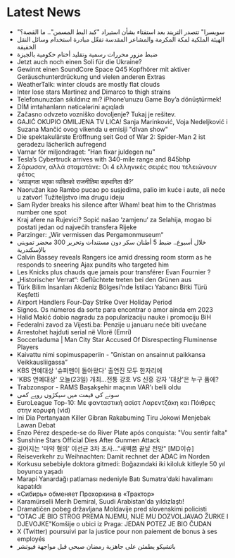 # Latest News
-  "سويسرا" تتصدر التريند بعد استفتاء بشأن استيراد "كبد البط المسمن".. ما القصة؟
-  الهيئة الملكية لمكة المكرمة والمشاعر المقدسة تفعّل مبادرة استخدام وسائل النقل الخفيفة
-  ضبط مزور محررات رسمية وتقليد أختام حكومية بالجيزة
-  Jetzt auch noch einen Soli für die Ukraine?
-  Gewinnt einen SoundCore Space Q45 Kopfhörer mit aktiver Geräuschunterdrückung und vielen anderen Extras
-  WeatherTalk: winter clouds are mostly flat clouds
-  Inter lose stars Martinez and Dimarco to thigh strains
-  Telefonunuzdan sıkıldınız mı? iPhone’unuzu Game Boy’a dönüştürmek!
-  DİM imtahanların nəticələrini açıqladı
-  Začasno odvzeto vozniško dovoljenje? Tukaj je rešitev.
-  GAJIĆ OKUPIO OMILJENA TV LICA! Sanja Marinković, Voja Nedeljković i Suzana Mančić ovog vikenda u emisiji "dIvan show"
-  Die spektakulärste Eröffnung seit God of War 2: Spider-Man 2 ist geradezu lächerlich aufregend
-  Varnar för miljondraget: ”Han fixar juldegen nu”
-  Tesla’s Cybertruck arrives with 340-mile range and 845bhp
-  Σάρωσαν, αλλά σταματάνε: Οι 4 ελληνικές σειρές που τελειώνουν φέτος
-  ‘अपाङ्गता भएका व्यक्तिको राजनीतिमा सहभागिता खै?’
-  Naoružan kao Rambo pucao po susjedima, palio im kuće i aute, ali neće u zatvor! Tužiteljstvo ima drugu ideju
-  Sam Ryder breaks his silence after Wham! beat him to the Christmas number one spot
-  Kraj afere na Rujevici? Sopić našao ‘zamjenu‘ za Selahija, mogao bi postati jedan od najvećih transfera Rijeke
-  Parzinger: „Wir vermissen das Pergamonmuseum“
-  خلال أسبوع.. ضبط 5 أطنان سكر دون مستندات وتحرير 300 محضر تمويني بالإسكندرية
-  Calvin Bassey reveals Rangers ice amid dressing room storm as he responds to sneering Ajax pundits who targeted him
-  Les Knicks plus chauds que jamais pour transférer Evan Fournier ?
-  „Historischer Verrat“: Geflüchtete treten bei den Grünen aus
-  Türk Bilim İnsanları Akdeniz Bölgesi'nde İstilacı Yabancı Bitki Türü Keşfetti
-  Airport Handlers Four-Day Strike Over Holiday Period
-  Signos. Os números da sorte para encontrar o amor ainda em 2023
-  Halid Makić dobio nagradu za popularizaciju nauke i promociju BiH
-  Federalni zavod za Vijesti.ba: Penzije u januaru neće biti uvećane
-  Arrestohet hajduti serial në Vlorë (Emri)
-  Soccerladuma | Man City Star Accused Of Disrespecting Fluminense Players
-  Kaivattu nimi sopimuspaperiin - ”Gnistan on ansainnut paikkansa Veikkausliigassa”
-  KBS 연예대상 '슈퍼맨이 돌아왔다' 출연진 모두 한자리에
-  'KBS 연예대상' 오늘(23일) 개최…전통 강호 VS 신흥 강자 '대상'은 누구 품에?
-  Trabzonspor - RAMS Başakşehir maçının VAR'ı belli oldu
-  سونے کی قیمت میں سیکڑوں روپے کمی
-  EuroLeague Top-10: Με φανταστική ασίστ Λαρεντζάκη και Πόιθρες στην κορυφή (vid)
-  Ini Dia Pertanyaan Killer Gibran Rakabuming Tiru Jokowi Menjebak Lawan Debat
-  Enzo Pérez despede-se do River Plate após conquista: "Vou sentir falta"
-  Sunshine Stars Official Dies After Gunmen Attack
-  길어지는 '마약 혐의' 이선균 3차 조사…"새벽쯤 끝날 전망" [MD이슈]
-  Reiseverkehr zu Weihnachten: Damit rechnet der ADAC im Norden
-  Korkusu sebebiyle doktora gitmedi: Boğazındaki iki kiloluk kitleyle 50 yıl boyunca yaşadı
-  Marapi Yanardağı patlaması nedeniyle Batı Sumatra'daki havalimanı kapatıldı
-  «Сибирь» обменяет Прохоркина в «Трактор»
-  Karamürselli Merih Demiral, Suudi Arabistan'da yıldızlaştı!
-  Dramatičen pobeg državljana Moldavije pred slovenskimi policisti
-  "OTAC JE BIO STROG PREMA NJEMU, NIJE MU DOZVOLJAVAO ŽURKE I DJEVOJKE"Komšije o ubici iz Praga: JEDAN POTEZ JE BIO ČUDAN
-  X (Twitter) poursuivi par la justice pour non paiement de bonus à ses employés
-  باتشيكو يطمئن على جاهزية رمضان صبحي قبل مواجهة فيوتشر
